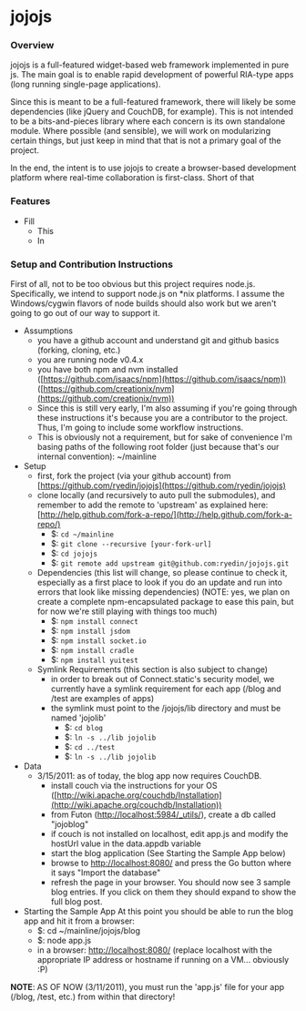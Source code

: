 jojojs
======

### Overview
jojojs is a full-featured widget-based web framework implemented in pure js. 
The main goal is to enable rapid development of powerful RIA-type apps (long running single-page applications).

Since this is meant to be a full-featured framework, there will likely be some dependencies (like jQuery and CouchDB, for example). 
This is not intended to be a bits-and-pieces library where each concern is its own standalone module. 
Where possible (and sensible), we will work on modularizing certain things, but just keep in mind that that is not a primary goal of the project.

In the end, the intent is to use jojojs to create a browser-based development platform where real-time collaboration is first-class.
Short of that

### Features

- Fill
  - This
  - In

### Setup and Contribution Instructions
First of all, not to be too obvious but this project requires node.js. Specifically, we intend to support node.js on *nix platforms.
I assume the Windows/cygwin flavors of node builds should also work but we aren't going to go out of our way to support it.

- Assumptions
  - you have a github account and understand git and github basics (forking, cloning, etc.)
  - you are running node v0.4.x
  - you have both npm and nvm installed ([https://github.com/isaacs/npm](https://github.com/isaacs/npm)) ([https://github.com/creationix/nvm](https://github.com/creationix/nvm))
  - Since this is still very early, I'm also assuming if you're going through these instructions it's because you are a contributor to the project. 
Thus, I'm going to include some workflow instructions.
  - This is obviously not a requirement, but for sake of convenience I'm basing paths of the following root folder (just because that's our internal convention): ~/mainline
- Setup 
  - first, fork the project (via your github account) from [https://github.com/ryedin/jojojs](https://github.com/ryedin/jojojs)
  - clone locally (and recursively to auto pull the submodules), and remember to add the remote to 'upstream' as explained here: [http://help.github.com/fork-a-repo/](http://help.github.com/fork-a-repo/)
    - $: `cd ~/mainline`
    - $: `git clone --recursive [your-fork-url]`
    - $: `cd jojojs`
    - $: `git remote add upstream git@github.com:ryedin/jojojs.git`
  - Dependencies (this list will change, so please continue to check it, especially as a first place to look if you do an update and run into errors that look like missing dependencies) (NOTE: yes, we plan on create a complete npm-encapsulated package to ease this pain, but for now we're still playing with things too much)
    - $: `npm install connect`
    - $: `npm install jsdom`
    - $: `npm install socket.io`
    - $: `npm install cradle`
    - $: `npm install yuitest`
  - Symlink Requirements (this section is also subject to change)
    - in order to break out of Connect.static's security model, we currently have a symlink requirement for each app (/blog and /test are examples of apps)
    - the symlink must point to the /jojojs/lib directory and must be named 'jojolib'
      - $: `cd blog`
      - $: `ln -s ../lib jojolib`
      - $: `cd ../test`
      - $: `ln -s ../lib jojolib`
- Data
  - 3/15/2011: as of today, the blog app now requires CouchDB.
      - install couch via the instructions for your OS ([http://wiki.apache.org/couchdb/Installation](http://wiki.apache.org/couchdb/Installation))
      - from Futon ([http://localhost:5984/_utils/](http://localhost:5984/_utils/)), create a db called "jojoblog"
      - if couch is not installed on localhost, edit app.js and modify the hostUrl value in the data.appdb variable
      - start the blog application (See Starting the Sample App below)
      - browse to [http://localhost:8080/](http://localhost:8080/) and press the Go button where it says "Import the database"
      - refresh the page in your browser.  You should now see 3 sample blog entries.  If you click on them they should expand to show the full blog post.
- Starting the Sample App
At this point you should be able to run the blog app and hit it from a browser:
  - $: cd ~/mainline/jojojs/blog
  - $: node app.js
  - in a browser: [http://localhost:8080/](http://localhost:8080/)  (replace localhost with the appropriate IP address or hostname if running on a VM... obviously :P)
      
**NOTE**: AS OF NOW (3/11/2011), you must run the 'app.js' file for your app (/blog, /test, etc.) from within that directory!